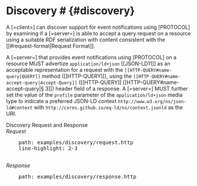 # Discovery # {#discovery}

A [=client=] can discover support for event notifications using [PROTOCOL] by examining if a [=server=] is able to accept a query request on a resource using a suitable RDF serialization with content consistent with the [[#request-format|Request Format]].

A [=server=] that provides event notifications using [PROTOCOL] on a resource MUST advertize `application/ld+json` [[JSON-LD11]] as an acceptable representation for a request with the <code>[[HTTP-QUERY#name-query|QUERY]]</code> method ([[HTTP-QUERY]]), using the <code>[[HTTP-QUERY#name-accept-query|Accept-Query]]</code> ([[HTTP-QUERY]] [[HTTP-QUERY#name-accept-query|§ 3]]) header field of a response.
A [=server=] MUST further set the value of the `profile` parameter of the `application/ld+json` media type to indicate a preferred JSON-LD context `http://www.w3.org/ns/json-ld#context` with `http://cxres.github.io/eq-ld/ns/context.jsonld` as the URI.

<div class="example">
  <span class="marker">Discovery Request and Response</span>
  <div class="sub-example">
  <em>Request</em>
  <pre class="include-code">
    path: examples/discovery/request.http
    line-highlight: 2-3
  </pre>
  </div>
  <div class="sub-example">
  <em>Response</em>
  <pre class="include-code">
    path: examples/discovery/response.http
  </pre>
  </div>
</div>
